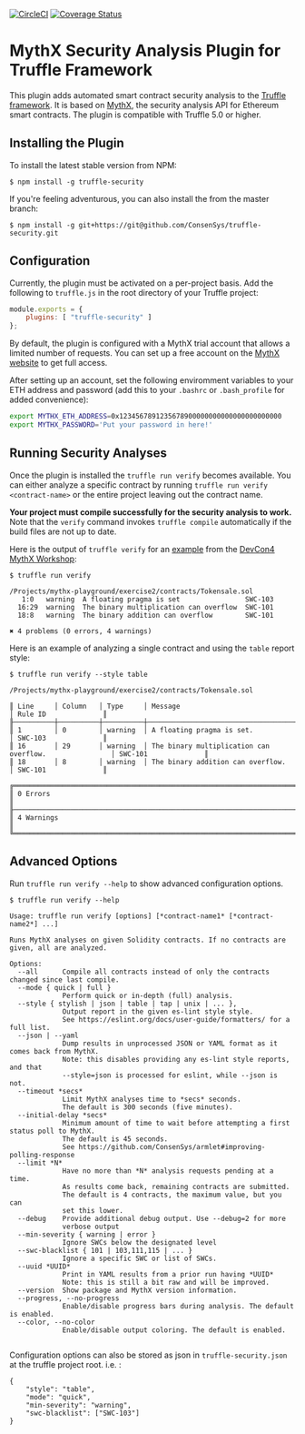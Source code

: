 [![CircleCI](https://circleci.com/gh/ConsenSys/truffle-security.svg?style=svg)](https://circleci.com/gh/ConsenSys/truffle-security)
[![Coverage Status](https://coveralls.io/repos/github/ConsenSys/truffle-security/badge.svg?branch=master)](https://coveralls.io/github/ConsenSys/truffle-security?branch=master)


# MythX Security Analysis Plugin for Truffle Framework

This plugin adds automated smart contract security analysis to the [Truffle framework](https://truffleframework.com/docs/truffle/overview). It is based on [MythX](https://mythx.io), the security analysis API for Ethereum smart contracts. The plugin is compatible with Truffle 5.0 or higher.

## Installing the Plugin

To install the latest stable version from NPM:

```console
$ npm install -g truffle-security
```

If you're feeling adventurous, you can also install the from the master branch:

```
$ npm install -g git+https://git@github.com/ConsenSys/truffle-security.git
```

## Configuration

Currently, the plugin must be activated on a per-project basis. Add the following to `truffle.js` in the root directory of your Truffle project:

```javascript
module.exports = {
    plugins: [ "truffle-security" ]
};
```

By default, the plugin is configured with a MythX trial account that allows a limited number of requests. You can set up a free account on the [MythX website](https://mythx.io) to get full access.

After setting up an account, set the following enviromment variables to your ETH address and password (add this to your `.bashrc` or `.bash_profile` for added convenience):

```bash
export MYTHX_ETH_ADDRESS=0x1234567891235678900000000000000000000000
export MYTHX_PASSWORD='Put your password in here!'
```

## Running Security Analyses

Once the plugin is installed the `truffle run verify` becomes available. You can either analyze a specific contract by running `truffle run verify <contract-name>` or the entire project leaving out the contract name.

**Your project must compile successfully for the security analysis to work.** Note that the `verify` command invokes `truffle compile` automatically if the build files are not up to date.

Here is the output of `truffle verify` for an [example](https://github.com/ConsenSys/mythx-playground/tree/master/exercise2) from the [DevCon4 MythX Workshop](https://github.com/ConsenSys/mythx-workshop):

```console
$ truffle run verify

/Projects/mythx-playground/exercise2/contracts/Tokensale.sol
   1:0   warning  A floating pragma is set                SWC-103
  16:29  warning  The binary multiplication can overflow  SWC-101
  18:8   warning  The binary addition can overflow        SWC-101

✖ 4 problems (0 errors, 4 warnings)
```

Here is an example of analyzing a single contract and using the `table` report style:

```
$ truffle run verify --style table

/Projects/mythx-playground/exercise2/contracts/Tokensale.sol

║ Line     │ Column   │ Type     │ Message                                                │ Rule ID              ║
╟──────────┼──────────┼──────────┼────────────────────────────────────────────────────────┼──────────────────────╢
║ 1        │ 0        │ warning  │ A floating pragma is set.                              │ SWC-103              ║
║ 16       │ 29       │ warning  │ The binary multiplication can overflow.                │ SWC-101              ║
║ 18       │ 8        │ warning  │ The binary addition can overflow.                      │ SWC-101              ║

╔════════════════════════════════════════════════════════════════════════════════════════════════════════════════╗
║ 0 Errors                                                                                                       ║
╟────────────────────────────────────────────────────────────────────────────────────────────────────────────────╢
║ 4 Warnings                                                                                                     ║
╚════════════════════════════════════════════════════════════════════════════════════════════════════════════════╝

```

## Advanced Options

Run `truffle run verify --help` to show advanced configuration options.

```console
$ truffle run verify --help

Usage: truffle run verify [options] [*contract-name1* [*contract-name2*] ...]

Runs MythX analyses on given Solidity contracts. If no contracts are
given, all are analyzed.

Options:
  --all      Compile all contracts instead of only the contracts changed since last compile.
  --mode { quick | full }
             Perform quick or in-depth (full) analysis.
  --style { stylish | json | table | tap | unix | ... },
             Output report in the given es-lint style style.
             See https://eslint.org/docs/user-guide/formatters/ for a full list.
  --json | --yaml
             Dump results in unprocessed JSON or YAML format as it comes back from MythX.
             Note: this disables providing any es-lint style reports, and that
             --style=json is processed for eslint, while --json is not.
  --timeout *secs*
             Limit MythX analyses time to *secs* seconds.
             The default is 300 seconds (five minutes).
  --initial-delay *secs*
             Minimum amount of time to wait before attempting a first status poll to MythX.
             The default is 45 seconds.
             See https://github.com/ConsenSys/armlet#improving-polling-response
  --limit *N*
             Have no more than *N* analysis requests pending at a time.
             As results come back, remaining contracts are submitted.
             The default is 4 contracts, the maximum value, but you can
             set this lower.
  --debug    Provide additional debug output. Use --debug=2 for more
             verbose output
  --min-severity { warning | error }
             Ignore SWCs below the designated level
  --swc-blacklist { 101 | 103,111,115 | ... }
             Ignore a specific SWC or list of SWCs.
  --uuid *UUID*
             Print in YAML results from a prior run having *UUID*
             Note: this is still a bit raw and will be improved.
  --version  Show package and MythX version information.
  --progress, --no-progress
             Enable/disable progress bars during analysis. The default is enabled.
  --color, --no-color
             Enable/disable output coloring. The default is enabled.


```
Configuration options can also be stored as json in `truffle-security.json` at the truffle project root. i.e. : 
```
{
    "style": "table",
    "mode": "quick",
    "min-severity": "warning",
    "swc-blacklist": ["SWC-103"]
}
```
